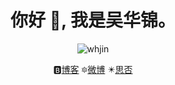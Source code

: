 <h1 align="center">你好 👋, 我是吴华锦。</h1>

<p align="center"><img src="https://komarev.com/ghpvc/?username=whjin&label=Profile%20views&color=0e75b6&style=flat" alt="whjin"/></p>

<p align="center">🅱️<a href="https://wuhuajin.com/">博客</a>    🔯<a href="https://weibo.com/u/1710899102">微博</a>    ✴️<a href="https://segmentfault.com/blog/whjin">思否</a></p>
